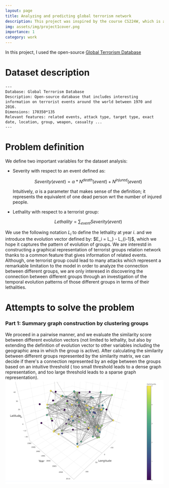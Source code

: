```yaml
---
layout: page
title: Analyzing and predicting global terrorism network
description: This project was inspired by the course CS224W, which is a simple application of graph networks.
img: assets/img/project1cover.png
importance: 1
category: work
---
```


In this project, I used the open-source <a href="https://ccjs.umd.edu/sites/ccjs.umd.edu/files/pubs/FTPV_A_224594.pdf"> Global Terrorism Database</a>


<h1>Dataset description</h1>

    ---
    Database: Global Terrorism Database
    Description: Open-source database that includes interesting information on terrorist events around the world between 1970 and 2016.
    Dimensions: 170350*135
    Relevant features: related events, attack type, target type, exact date, location, group, weapon, casualty ...
    ---

<h1>Problem definition</h1>

We define two important variables for the dataset analysis:
<ul>
  <li>Severity with respect to an event defined as:

  $$
  Severity(event) = \alpha*N^{death}(event) + N^{injured}(event)
  $$

  Intuitively, $\alpha$ is a parameter that makes sense of the definition; it represents the equivalent of one dead person wrt the number of injured people.</li>
  <li>Lethality with respect to a terrorist group:

  $$Lethality = \sum_{event}Severity(event)$$</li>
</ul>

We use the following notation $L_i$ to define the lethality at year $i$. and we introduce the evolution vector defined by: $E_i = L_} - L_{i-1}$, which we hope it captures the pattern of evolution of groups. We are interestd in constructing a graphical representation of terrorist groups relation network thanks to a common feature that gives information of related events. Although, one terrorist group could lead to many attacks which represent a remarkable limitation to the model in order to analyze the connection between different groups, we are only interesed in discovering the connection between different groups through an investigation of the temporal evolution patterns of those different groups in terms of their lethalities.

<h1>Attempts to solve the problem</h1>

<h3>Part 1: Summary graph construction by clustering groups</h3>

We proceed in a pairwise manner, and we evaluate the similarity score between different evolution vectors (not limited to lethality, but also by extending the definition of evolution vector to other variables including the geographic area in which the group is active). After calculating the similarity between different groups represented by the similarity matrix, we can decide if there's a connection represented by an edge between the groups based on an intuitive threshold ( too small threshold leads to a dense graph representation, and too large threshold leads to a sparse graph  representation).
<img src="/assets/img/similarity.png" title="3D representation of terrorist groups connections">
